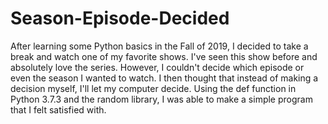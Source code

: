 # Season-Episode-Decided

After learning some Python basics in the Fall of 2019, I decided to take a break and watch one of my favorite shows. I've seen this show before and absolutely love the series. However, I couldn't decide which episode or even the season I wanted to watch.
I then thought that instead of making a decision myself, I'll let my computer decide.
Using the def function in Python 3.7.3 and the random library, I was able to make a simple program that I felt satisfied with.
